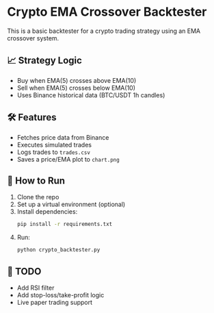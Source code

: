 # Crypto EMA Crossover Backtester

This is a basic backtester for a crypto trading strategy using an EMA crossover system.

## 📈 Strategy Logic
- Buy when EMA(5) crosses above EMA(10)
- Sell when EMA(5) crosses below EMA(10)
- Uses Binance historical data (BTC/USDT 1h candles)

## 🛠 Features
- Fetches price data from Binance
- Executes simulated trades
- Logs trades to `trades.csv`
- Saves a price/EMA plot to `chart.png`

## 🚀 How to Run

1. Clone the repo
2. Set up a virtual environment (optional)
3. Install dependencies:
    ```bash
    pip install -r requirements.txt
    ```
4. Run:
    ```bash
    python crypto_backtester.py
    ```

## 🧠 TODO
- Add RSI filter
- Add stop-loss/take-profit logic
- Live paper trading support
